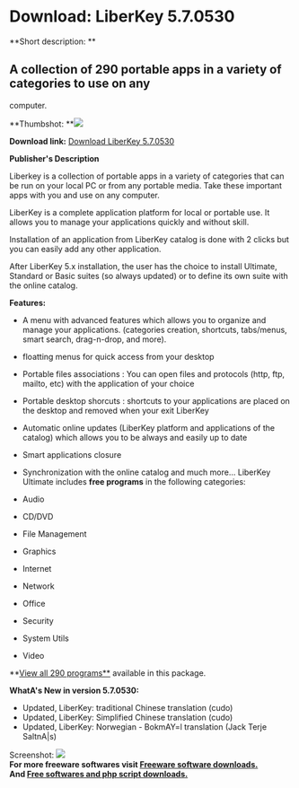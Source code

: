 # Download: LiberKey 5.7.0530

**Short description: **

## A collection of 290 portable apps in a variety of categories to use on any
computer.

  
**Thumbshot: **![](http://www.freewarefiles.com/screenshot/liberkey5_md.jpg)   
  
**Download link:** [Download LiberKey 5.7.0530](http://freesoftwares.boysofts.com/LiberKey-Ultimate_program_54847.html)  
  

**Publisher's Description**  
  

Liberkey is a collection of portable apps in a variety of categories that can
be run on your local PC or from any portable media. Take these important apps
with you and use on any computer.

LiberKey is a complete application platform for local or portable use. It
allows you to manage your applications quickly and without skill.

Installation of an application from LiberKey catalog is done with 2 clicks but
you can easily add any other application.

After LiberKey 5.x installation, the user has the choice to install Ultimate,
Standard or Basic suites (so always updated) or to define its own suite with
the online catalog.

**Features:**

  * A menu with advanced features which allows you to organize and manage your applications. (categories creation, shortcuts, tabs/menus, smart search, drag-n-drop, and more). 
  * floatting menus for quick access from your desktop 
  * Portable files associations : You can open files and protocols (http, ftp, mailto, etc) with the application of your choice 
  * Portable desktop shorcuts : shortcuts to your applications are placed on the desktop and removed when your exit LiberKey 
  * Automatic online updates (LiberKey platform and applications of the catalog) which allows you to be always and easily up to date 
  * Smart applications closure 
  * Synchronization with the online catalog and much more... 
LiberKey Ultimate includes **free programs** in the following categories:

  * Audio 
  * CD/DVD 
  * File Management 
  * Graphics 
  * Internet 
  * Network 
  * Office 
  * Security 
  * System Utils 
  * Video 

**[View all 290 programs**](http://www.liberkey.com/en/catalog/browse.html) available in this package.

**WhatA's New in version 5.7.0530:**

  * Updated, LiberKey: traditional Chinese translation (cudo) 
  * Updated, LiberKey: Simplified Chinese translation (cudo) 
  * Updated, LiberKey: Norwegian - BokmAY=l translation (Jack Terje SaltnA|s) 

  
  
Screenshot: ![](http://www.freewarefiles.com/screenshot/liberkey5.jpg)  
**For more freeware softwares visit [Freeware software downloads.](http://freesoftwares.boysofts.com/)**   
**And [Free softwares and php script downloads.](http://www.boysofts.com/)**

